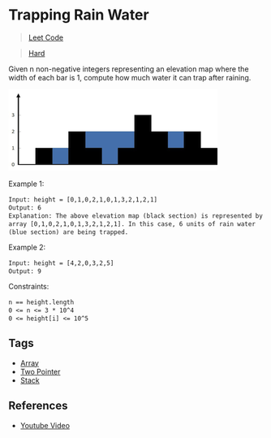 # Trapping Rain Water

> [Leet Code](https://leetcode.com/problems/trapping-rain-water/)

> [Hard](../difficulty/Hard.md)

Given n non-negative integers representing an elevation map where the width of each bar is 1, compute how much water it can trap after raining.

![Example Image](./images/example.png)

Example 1:

```
Input: height = [0,1,0,2,1,0,1,3,2,1,2,1]
Output: 6
Explanation: The above elevation map (black section) is represented by array [0,1,0,2,1,0,1,3,2,1,2,1]. In this case, 6 units of rain water (blue section) are being trapped.
```

Example 2:

```
Input: height = [4,2,0,3,2,5]
Output: 9
```

Constraints:

```
n == height.length
0 <= n <= 3 * 10^4
0 <= height[i] <= 10^5
```

## Tags

- [Array](../.tags/Array.md)
- [Two Pointer](../.tags/TwoPointer.md)
- [Stack](../.tags/Stack.md)

## References

- [Youtube Video](https://www.youtube.com/watch?v=XqTBrQYYUcc)
